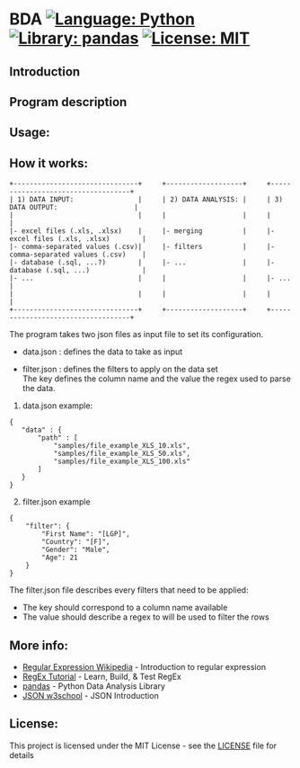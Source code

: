 # BDA  [![Language: Python](https://img.shields.io/badge/Language-python-brightgreen.svg)](https://en.wikipedia.org/wiki/Python_(programming_language))  [![Library: pandas](https://img.shields.io/badge/Library-pandas-brightgreen)](https://pandas.pydata.org/)  [![License: MIT](https://img.shields.io/badge/License-MIT-brightgreen.svg)](https://opensource.org/licenses/MIT)

## Introduction

## Program description

## Usage:

## How it works:

```
+-------------------------------+     +-------------------+     +-----------------------------------+  
| 1) DATA INPUT:                |     | 2) DATA ANALYSIS: |     | 3) DATA OUTPUT:                   |  
|                               |     |                   |     |                                   |  
|- excel files (.xls, .xlsx)    |     |- merging          |     |- excel files (.xls, .xlsx)        |  
|- comma-separated values (.csv)|     |- filters          |     |- comma-separated values (.csv)    |  
|- database (.sql, ...?)        |     |- ...              |     |- database (.sql, ...)             |  
|- ...                          |     |                   |     |- ...                              |
|                               |     |                   |     |                                   |  
+-------------------------------+     +-------------------+     +-----------------------------------+  
```

The program takes two json files as input file to set its configuration.

- data.json     : defines the data to take as input

- filter.json   : defines the filters to apply on the data set    
The key defines the column name and the value the regex used to parse the data.

1) data.json example:
```
{
   "data" : {
       "path" : [
           "samples/file_example_XLS_10.xls",
           "samples/file_example_XLS_50.xls",
           "samples/file_example_XLS_100.xls"
       ]
   }
}
```

2) filter.json example
```
{
    "filter": {
        "First Name": "[LGP]",
        "Country": "[F]",
        "Gender": "Male",
        "Age": 21
    }
}
```

The filter.json file describes every filters that need to be applied:   
- The key should correspond to a column name available   
- The value should describe a regex to will be used to filter the rows  

## More info:

* [Regular Expression Wikipedia](https://en.wikipedia.org/wiki/Regular_expression) - Introduction to regular expression
* [RegEx Tutorial](https://regexr.com/) - Learn, Build, & Test RegEx
* [pandas](https://pandas.pydata.org/) - Python Data Analysis Library
* [JSON w3school](https://www.w3schools.com/js/js_json_intro.asp) - JSON Introduction

## License:

This project is licensed under the MIT License - see the [LICENSE](LICENSE) file for details

